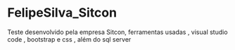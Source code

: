 # FelipeSilva_Sitcon
Teste desenvolvido pela empresa Sitcon, ferramentas usadas , visual studio code , bootstrap e css , além do sql server
